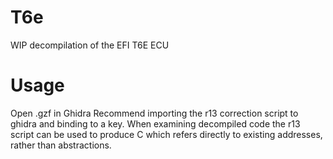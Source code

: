 # T6e
WIP decompilation of the EFI T6E ECU

# Usage
Open .gzf in Ghidra
Recommend importing the r13 correction script to ghidra and binding to a key. When examining decompiled code the r13 script can be used to produce C which refers directly to existing addresses, rather than abstractions. 
